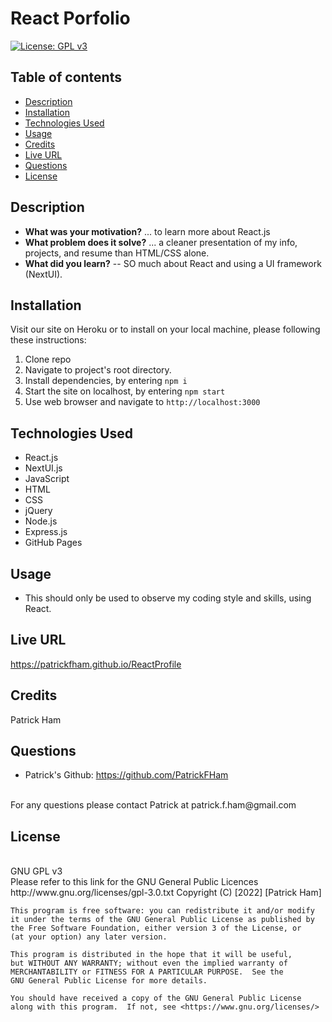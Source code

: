 # React Porfolio

[![License: GPL v3](https://img.shields.io/badge/License-GPLv3-blue.svg)](https://www.gnu.org/licenses/gpl-3.0)
<br>

## Table of contents
* [Description](#description)
* [Installation](#installation)
* [Technologies Used](#technologies-used)
* [Usage](#usage)
* [Credits](#credits)
* [Live URL](#live-url)
* [Questions](#questions)
* [License](#license)
    

## Description 

- **What was your motivation?** ... to learn more about React.js
- **What problem does it solve?** ... a cleaner presentation of my info, projects, and resume than HTML/CSS alone.
- **What did you learn?** -- SO much about React and using a UI framework (NextUI).

## Installation
Visit our site on Heroku or to install on your local machine, please following these instructions: 
1. Clone repo
2. Navigate to project's root directory.
3. Install dependencies, by entering `npm i`
4. Start the site on localhost, by entering `npm start`
5. Use web browser and navigate to `http://localhost:3000`

## Technologies Used 
* React.js
* NextUI.js
* JavaScript
* HTML
* CSS
* jQuery
* Node.js
* Express.js
* GitHub Pages



## Usage
- This should only be used to observe my coding style and skills, using React.


## Live URL
https://patrickfham.github.io/ReactProfile

## Credits
Patrick Ham


## Questions
* Patrick's Github: https://github.com/PatrickFHam
<br>
For any questions please contact Patrick at patrick.f.ham@gmail.com

## License 
<br>
GNU GPL v3
<br>
Please refer to this link for the GNU General Public Licences http://www.gnu.org/licenses/gpl-3.0.txt
    Copyright (C) [2022]  [Patrick Ham]

    This program is free software: you can redistribute it and/or modify
    it under the terms of the GNU General Public License as published by
    the Free Software Foundation, either version 3 of the License, or
    (at your option) any later version.

    This program is distributed in the hope that it will be useful,
    but WITHOUT ANY WARRANTY; without even the implied warranty of
    MERCHANTABILITY or FITNESS FOR A PARTICULAR PURPOSE.  See the
    GNU General Public License for more details.

    You should have received a copy of the GNU General Public License
    along with this program.  If not, see <https://www.gnu.org/licenses/>
            
    

